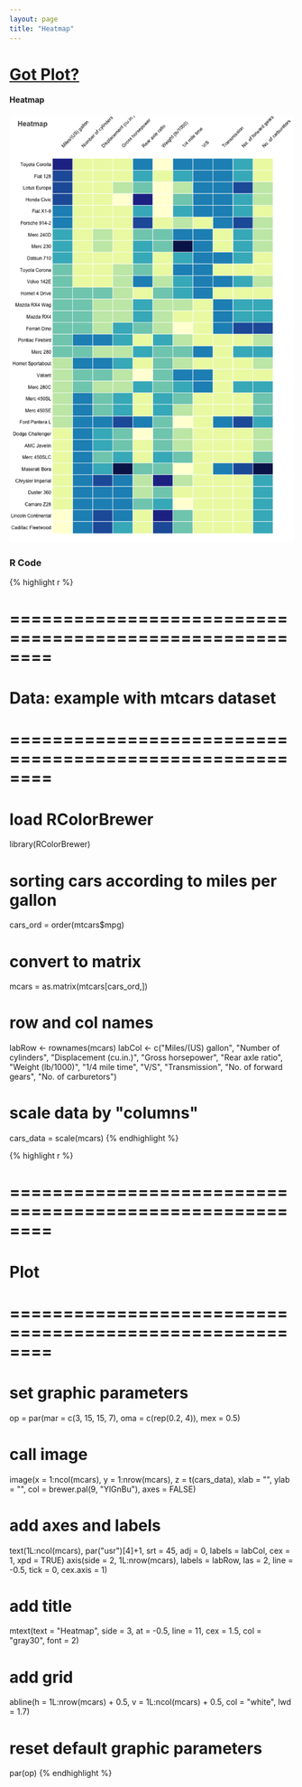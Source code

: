 ```yaml
---
layout: page
title: "Heatmap"
---
```











# [Got Plot?](/work/gotplot)

#### Heatmap

![center](/work/gotplot/figs/heatmap-plot.png) 



### R Code


{% highlight r %}
# ========================================================
# Data: example with mtcars dataset
# ========================================================
# load RColorBrewer
library(RColorBrewer)

# sorting cars according to miles per gallon
cars_ord = order(mtcars$mpg)

# convert to matrix
mcars = as.matrix(mtcars[cars_ord,])

# row and col names
labRow <- rownames(mcars)
labCol <- c("Miles/(US) gallon", 
            "Number of cylinders",
            "Displacement (cu.in.)",
            "Gross horsepower",
            "Rear axle ratio",
            "Weight (lb/1000)",
            "1/4 mile time",
            "V/S",
            "Transmission",
            "No. of forward gears",
            "No. of carburetors")

# scale data by "columns"
cars_data = scale(mcars) 
{% endhighlight %}



{% highlight r %}
# ========================================================
# Plot
# ========================================================
# set graphic parameters
op = par(mar = c(3, 15, 15, 7), oma = c(rep(0.2, 4)), mex = 0.5)
# call image
image(x = 1:ncol(mcars), y = 1:nrow(mcars), z = t(cars_data), 
      xlab = "", ylab = "", col = brewer.pal(9, "YlGnBu"), axes = FALSE)
# add axes and labels
text(1L:ncol(mcars), par("usr")[4]+1, srt = 45, adj = 0, labels = labCol, 
     cex = 1, xpd = TRUE)
axis(side = 2, 1L:nrow(mcars), labels = labRow, las = 2, line = -0.5, 
     tick = 0, cex.axis = 1)
# add title
mtext(text = "Heatmap", side = 3, at = -0.5, line = 11, cex = 1.5, 
      col = "gray30", font = 2)
# add grid
abline(h = 1L:nrow(mcars) + 0.5, v = 1L:ncol(mcars) + 0.5, 
       col = "white", lwd = 1.7)
# reset default graphic parameters
par(op)
{% endhighlight %}



